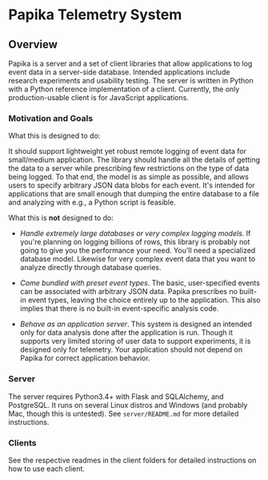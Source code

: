 
Papika Telemetry System
=======================

Overview
--------

Papika is a server and a set of client libraries that allow applications to log event data in a server-side database.
Intended applications include research experiments and usability testing.
The server is written in Python with a Python reference implementation of a client.
Currently, the only production-usable client is for JavaScript applications.

### Motivation and Goals

What this is designed to do:

It should support lightweight yet robust remote logging of event data for small/medium application.
The library should handle all the details of getting the data to a server while prescribing few restrictions on the type of data being logged.
To that end, the model is as simple as possible, and allows users to specify arbitrary JSON data blobs for each event.
It's intended for applications that are small enough that dumping the entire database to a file and analyzing with e.g., a Python script is feasible.

What this is **not** designed to do:

- *Handle extremely large databases or very complex logging models.*
  If you're planning on logging billions of rows, this library is probably not going to give you the performance your need.
  You'll need a specialized database model.
  Likewise for very complex event data that you want to analyze directly through database queries.

- *Come bundled with preset event types*.
  The basic, user-specified events can be associated with arbitrary JSON data.
  Papika prescribes no built-in event types, leaving the choice entirely up to the application.
  This also implies that there is no built-in event-specific analysis code.

- *Behave as an application server*.
  This system is designed an intended only for data analysis done after the application is run.
  Though it supports very limited storing of user data to support experiments, it is designed only for telemetry.
  Your application should not depend on Papika for correct application behavior.

### Server

The server requires Python3.4+ with Flask and SQLAlchemy, and PostgreSQL.
It runs on several Linux distros and Windows (and probably Mac, though this is untested).
See `server/README.md` for more detailed instructions.

### Clients

See the respective readmes in the client folders for detailed instructions on how to use each client.

